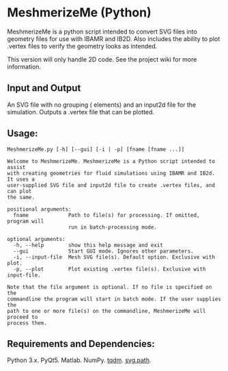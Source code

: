 # MeshmerizeMe (Python)
MeshmerizeMe is a python script intended to convert SVG files into
geometry files for use with IBAMR and IB2D. Also includes the ability to
plot .vertex files to verify the geometry looks as intended.

This version will only handle 2D code. See the project wiki for more
information.

## Input and Output
An SVG file with no grouping (<g> elements) and an input2d file for the
simulation. Outputs a .vertex file that can be plotted.

## Usage:
```
MeshmerizeMe.py [-h] [--gui] [-i | -p] [fname [fname ...]]

Welcome to MeshmerizeMe. MeshmerizeMe is a Python script intended to assist
with creating geometries for fluid simulations using IBAMR and IB2d. It uses a
user-supplied SVG file and input2d file to create .vertex files, and can plot
the same.

positional arguments:
  fname             Path to file(s) for processing. If omitted, program will
                    run in batch-processing mode.

optional arguments:
  -h, --help        show this help message and exit
  --gui             Start GUI mode. Ignores other parameters.
  -i, --input-file  Mesh SVG file(s). Default option. Exclusive with plot.
  -p, --plot        Plot existing .vertex file(s). Exclusive with input-file.

Note that the file argument is optional. If no file is specified on the
commandline the program will start in batch mode. If the user supplies the
path to one or more file(s) on the commandline, MeshmerizeMe will proceed to
process them.
```

## Requirements and Dependencies:
Python 3.x. PyQt5. Matlab. NumPy. [tqdm](https://pypi.python.org/pypi/tqdm). [svg.path](https://pypi.python.org/pypi/svg.path).

